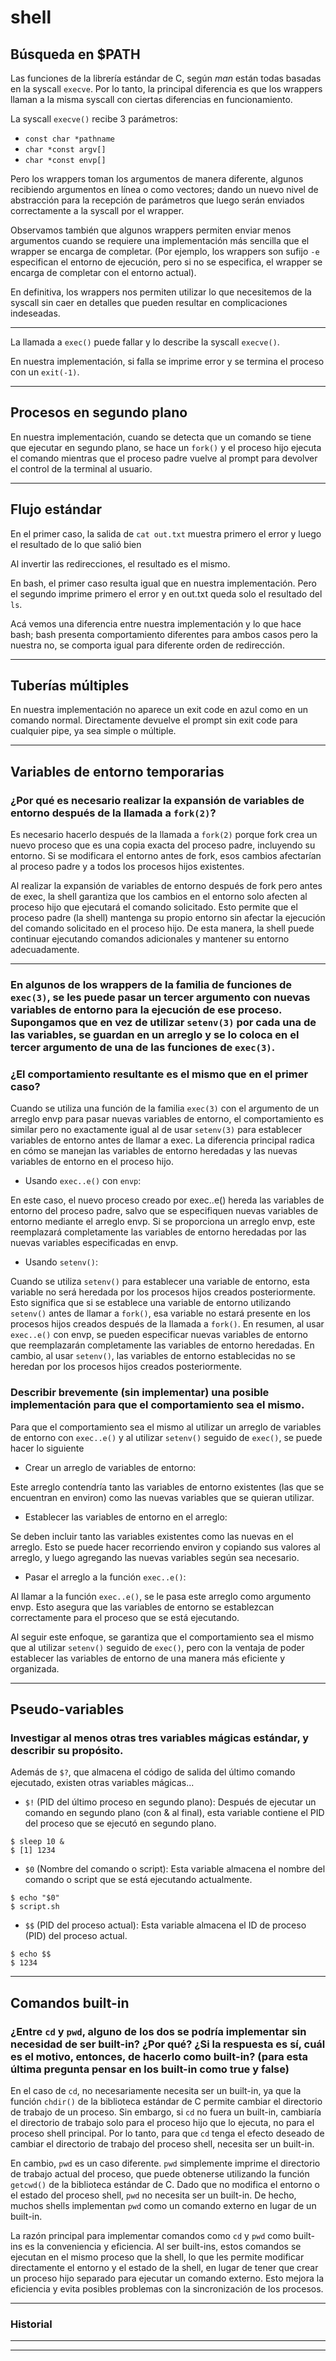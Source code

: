 # shell

## Búsqueda en $PATH
Las funciones de la librería estándar de C, según _man_ están todas basadas en la syscall `execve`.
Por lo tanto, la principal diferencia es que los wrappers llaman a la misma syscall con ciertas diferencias en funcionamiento.

La syscall `execve()` recibe 3 parámetros:
- `const char *pathname`
- `char *const argv[]`
- `char *const envp[]`

Pero los wrappers toman los argumentos de manera diferente, algunos recibiendo argumentos en línea o como vectores; dando un nuevo nivel de abstracción para la recepción de parámetros que luego serán enviados correctamente a la syscall por el wrapper.

Observamos también que algunos wrappers permiten enviar menos argumentos cuando se requiere una implementación más sencilla que el wrapper se encarga de completar. (Por ejemplo, los wrappers son sufijo `-e` especifican el entorno de ejecución, pero si no se especifica, el wrapper se encarga de completar con el entorno actual).

En definitiva, los wrappers nos permiten utilizar lo que necesitemos de la syscall sin caer en detalles que pueden resultar en complicaciones indeseadas.

---
La llamada a `exec()` puede fallar y lo describe la syscall `execve()`.

En nuestra implementación, si falla se imprime error y se termina el proceso con un `exit(-1)`.

---

## Procesos en segundo plano
En nuestra implementación, cuando se detecta que un comando se tiene que ejecutar en segundo plano, se hace un `fork()` y el proceso hijo ejecuta el comando mientras que el proceso padre vuelve al prompt para devolver el control de la terminal al usuario.

---

## Flujo estándar
En el primer caso, la salida de `cat out.txt` muestra primero el error y luego el resultado de lo que salió bien

Al invertir las redirecciones, el resultado es el mismo. 

En bash, el primer caso resulta igual que en nuestra implementación.
Pero el segundo imprime primero el error y en out.txt queda solo el resultado del `ls`.

Acá vemos una diferencia entre nuestra implementación y lo que hace bash; bash presenta comportamiento diferentes para ambos casos pero la nuestra no, se comporta igual para diferente orden de redirección.

---

## Tuberías múltiples
En nuestra implementación no aparece un exit code en azul como en un comando normal. Directamente devuelve el prompt sin exit code para cualquier pipe, ya sea simple o múltiple.

---

## Variables de entorno temporarias
### ¿Por qué es necesario realizar la expansión de variables de entorno después de la llamada a `fork(2)`?

Es necesario hacerlo después de la llamada a `fork(2)` porque fork crea un nuevo proceso que es una copia exacta del proceso padre, incluyendo su entorno. Si se modificara el entorno antes de fork, esos cambios afectarían al proceso padre y a todos los procesos hijos existentes.

Al realizar la expansión de variables de entorno después de fork pero antes de exec, la shell garantiza que los cambios en el entorno solo afecten al proceso hijo que ejecutará el comando solicitado. Esto permite que el proceso padre (la shell) mantenga su propio entorno sin afectar la ejecución del comando solicitado en el proceso hijo. De esta manera, la shell puede continuar ejecutando comandos adicionales y mantener su entorno adecuadamente.

- - -
### En algunos de los wrappers de la familia de funciones de `exec(3)`, se les puede pasar un tercer argumento con nuevas variables de entorno para la ejecución de ese proceso. Supongamos que en vez de utilizar `setenv(3)` por cada una de las variables, se guardan en un arreglo y se lo coloca en el tercer argumento de una de las funciones de `exec(3)`. 
### ¿El comportamiento resultante es el mismo que en el primer caso?

Cuando se utiliza una función de la familia `exec(3)` con el argumento de un arreglo envp para pasar nuevas variables de entorno, el comportamiento es similar pero no exactamente igual al de usar `setenv(3)` para establecer variables de entorno antes de llamar a exec. La diferencia principal radica en cómo se manejan las variables de entorno heredadas y las nuevas variables de entorno en el proceso hijo.

- Usando `exec..e()` con `envp`:

En este caso, el nuevo proceso creado por exec..e() hereda las variables de entorno del proceso padre, salvo que se especifiquen nuevas variables de entorno mediante el arreglo envp. Si se proporciona un arreglo envp, este reemplazará completamente las variables de entorno heredadas por las nuevas variables especificadas en envp.
- Usando `setenv()`:

Cuando se utiliza `setenv()` para establecer una variable de entorno, esta variable no será heredada por los procesos hijos creados posteriormente. Esto significa que si se establece una variable de entorno utilizando `setenv()` antes de llamar a `fork()`, esa variable no estará presente en los procesos hijos creados después de la llamada a `fork()`.
En resumen, al usar `exec..e()` con envp, se pueden especificar nuevas variables de entorno que reemplazarán completamente las variables de entorno heredadas. En cambio, al usar `setenv()`, las variables de entorno establecidas no se heredan por los procesos hijos creados posteriormente.

### Describir brevemente (sin implementar) una posible implementación para que el comportamiento sea el mismo.


Para que el comportamiento sea el mismo al utilizar un arreglo de variables de entorno con `exec..e()` y al utilizar `setenv()` seguido de `exec()`, se puede hacer lo siguiente
- Crear un arreglo de variables de entorno:

Este arreglo contendría tanto las variables de entorno existentes (las que se encuentran en environ) como las nuevas variables que se quieran utilizar. 
- Establecer las variables de entorno en el arreglo:

Se deben incluir tanto las variables existentes como las nuevas en el arreglo. Esto se puede hacer recorriendo environ y copiando sus valores al arreglo, y luego agregando las nuevas variables según sea necesario.
- Pasar el arreglo a la función `exec..e()`:

Al llamar a la función `exec..e()`, se le pasa este arreglo como argumento envp. Esto asegura que las variables de entorno se establezcan correctamente para el proceso que se está ejecutando.

Al seguir este enfoque, se garantiza que el comportamiento sea el mismo que al utilizar `setenv()` seguido de `exec()`, pero con la ventaja de poder establecer las variables de entorno de una manera más eficiente y organizada.


---

## Pseudo-variables
### Investigar al menos otras tres variables mágicas estándar, y describir su propósito. 

Además de `$?`, que almacena el código de salida del último comando ejecutado, existen otras variables mágicas...

- `$!` (PID del último proceso en segundo plano): Después de ejecutar un comando en segundo plano (con & al final), esta variable contiene el PID del proceso que se ejecutó en segundo plano.
```
$ sleep 10 &
$ [1] 1234
```
- `$0` (Nombre del comando o script): Esta variable almacena el nombre del comando o script que se está ejecutando actualmente.
```
$ echo "$0"
$ script.sh
```
- `$$` (PID del proceso actual): Esta variable almacena el ID de proceso (PID) del proceso actual.
```
$ echo $$
$ 1234
```

---

## Comandos built-in
### ¿Entre `cd` y `pwd`, alguno de los dos se podría implementar sin necesidad de ser built-in? ¿Por qué? ¿Si la respuesta es sí, cuál es el motivo, entonces, de hacerlo como built-in? (para esta última pregunta pensar en los built-in como true y false)

En el caso de `cd`, no necesariamente necesita ser un built-in, ya que la función `chdir()` de la biblioteca estándar de C permite cambiar el directorio de trabajo de un proceso. Sin embargo, si `cd` no fuera un built-in, cambiaría el directorio de trabajo solo para el proceso hijo que lo ejecuta, no para el proceso shell principal. Por lo tanto, para que `cd` tenga el efecto deseado de cambiar el directorio de trabajo del proceso shell, necesita ser un built-in.

En cambio, `pwd` es un caso diferente. `pwd` simplemente imprime el directorio de trabajo actual del proceso, que puede obtenerse utilizando la función `getcwd()` de la biblioteca estándar de C. Dado que no modifica el entorno o el estado del proceso shell, `pwd` no necesita ser un built-in. De hecho, muchos shells implementan `pwd` como un comando externo en lugar de un built-in.

La razón principal para implementar comandos como `cd` y `pwd` como built-ins es la conveniencia y eficiencia. Al ser built-ins, estos comandos se ejecutan en el mismo proceso que la shell, lo que les permite modificar directamente el entorno y el estado de la shell, en lugar de tener que crear un proceso hijo separado para ejecutar un comando externo. Esto mejora la eficiencia y evita posibles problemas con la sincronización de los procesos.


---

### Historial

---

---
